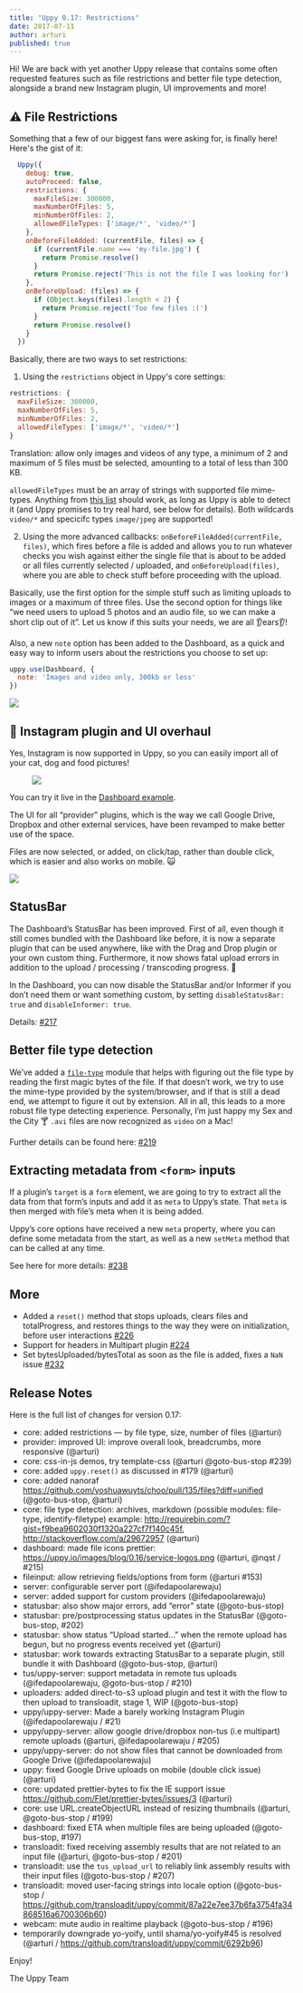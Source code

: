 ```yaml
---
title: "Uppy 0.17: Restrictions"
date: 2017-07-11
author: arturi
published: true
---
```


Hi! We are back with yet another Uppy release that contains some often requested features such as file restrictions and better file type detection, alongside a brand new Instagram plugin, UI improvements and more!

<!-- more -->

## ⚠️ File Restrictions 

Something that a few of our biggest fans were asking for, is finally here! Here's the gist of it:

```js
  Uppy({
    debug: true,
    autoProceed: false,
    restrictions: {
      maxFileSize: 300000,
      maxNumberOfFiles: 5,
      minNumberOfFiles: 2,
      allowedFileTypes: ['image/*', 'video/*']
    },
    onBeforeFileAdded: (currentFile, files) => {
      if (currentFile.name === 'my-file.jpg') {
        return Promise.resolve()
      }
      return Promise.reject('This is not the file I was looking for')
    },
    onBeforeUpload: (files) => {
      if (Object.keys(files).length < 2) {
        return Promise.reject('Too few files :(')
      }
      return Promise.resolve()
    }
  })
```

Basically, there are two ways to set restrictions:

1. Using the `restrictions` object in Uppy's core settings:

```js
restrictions: {
  maxFileSize: 300000,
  maxNumberOfFiles: 5,
  minNumberOfFiles: 2,
  allowedFileTypes: ['image/*', 'video/*']
}
```

Translation: allow only images and videos of any type, a minimum of 2 and maximum of 5 files must be selected, amounting to a total of less than 300 KB.

`allowedFileTypes` must be an array of strings with supported file mime-types. Anything from [this list](https://www.iana.org/assignments/media-types/media-types.xhtml) should work, as long as Uppy is able to detect it (and Uppy promises to try real hard, see below for details). Both wildcards `video/*` and specicifc types `image/jpeg` are supported!

2. Using the more advanced callbacks: `onBeforeFileAdded(currentFile, files)`, which fires before a file is added and allows you to run whatever checks you wish against either the single file that is about to be added or all files currently selected / uploaded, and `onBeforeUpload(files)`, where you are able to check stuff before proceeding with the upload.

Basically, use the first option for the simple stuff such as limiting uploads to images or a maximum of three files. Use the second option for things like “we need users to upload 5 photos and an audio file, so we can make a short clip out of it”. Let us know if this suits your needs, we are all 👂ears👂!

Also, a new `note` option has been added to the Dashboard, as a quick and easy way to inform users about the restrictions you choose to set up:

```js
uppy.use(Dashboard, {
  note: 'Images and video only, 300kb or less'
})
```

<img class="border" src="/images/blog/0.17/restrictions-note.jpg">

## 📸 Instagram plugin and UI overhaul

Yes, Instagram is now supported in Uppy, so you can easily import all of your cat, dog and food pictures!

<figure class="wide">
  <img class="border" src="/images/blog/0.17/instagram-ui.jpg">
</figure>

You can try it live in the [Dashboard example](https://uppy.io/examples/dashboard/).

The UI for all “provider” plugins, which is the way we call Google Drive, Dropbox and other external services, have been revamped to make better use of the space.

Files are now selected, or added, on click/tap, rather than double click, which is easier and also works on mobile. 🙀

<img class="border" src="/images/blog/0.17/provider-search.jpg">

## StatusBar

The Dashboard’s StatusBar has been improved. First of all, even though it still comes bundled with the Dashboard like before, it is now a separate plugin that can be used anywhere, like with the Drag and Drop plugin or your own custom thing. Furthermore, it now shows fatal upload errors in addition to the upload / processing / transcoding progress. 💪

In the Dashboard, you can now disable the StatusBar and/or Informer if you don’t need them or want something custom, by setting `disableStatusBar: true` and `disableInformer: true`.

Details: [#217](https://github.com/transloadit/uppy/pull/217)

## Better file type detection

We’ve added a [`file-type`](https://github.com/sindresorhus/file-type) module that helps with figuring out the file type by reading the first magic bytes of the file. If that doesn’t work, we try to use the mime-type provided by the system/browser, and if that is still a dead end, we attempt to figure it out by extension. All in all, this leads to a more robust file type detecting experience. Personally, I’m just happy my Sex and the City 🍸 `.avi` files are now recognized as `video` on a Mac! 

Further details can be found here: [#219](https://github.com/transloadit/uppy/pull/219)

## Extracting metadata from `<form>` inputs

If a plugin’s `target` is a `form` element, we are going to try to extract all the data from that form’s inputs and add it as `meta` to Uppy’s state. That `meta` is then merged with file’s meta when it is being added.

Uppy’s core options have received a new `meta` property, where you can define some metadata from the start, as well as a new `setMeta` method that can be called at any time.

See here for more details: [#238](https://github.com/transloadit/uppy/pull/238) 

## More

- Added a `reset()` method that stops uploads, clears files and totalProgress, and restores things to the way they were on initialization, before user interactions [#226](https://github.com/transloadit/uppy/pull/226)
- Support for headers in Multipart plugin [#224](https://github.com/transloadit/uppy/pull/224)
- Set bytesUploaded/bytesTotal as soon as the file is added, fixes a `NaN` issue [#232](https://github.com/transloadit/uppy/pull/232)

## Release Notes

Here is the full list of changes for version 0.17:

- core: added restrictions — by file type, size, number of files (@arturi)
- provider: improved UI: improve overall look, breadcrumbs, more responsive (@arturi)
- core: css-in-js demos, try template-css (@arturi @goto-bus-stop #239)
- core: added `uppy.reset()` as discussed in #179 (@arturi)
- core: added nanoraf https://github.com/yoshuawuyts/choo/pull/135/files?diff=unified (@goto-bus-stop, @arturi)
- core: file type detection: archives, markdown (possible modules: file-type, identify-filetype) example: http://requirebin.com/?gist=f9bea9602030f1320a227cf7f140c45f, http://stackoverflow.com/a/29672957 (@arturi)
- dashboard: made file icons prettier: https://uppy.io/images/blog/0.16/service-logos.png (@arturi, @nqst / #215)
- fileinput: allow retrieving fields/options from form (@arturi #153)
- server: configurable server port (@ifedapoolarewaju)
- server: added support for custom providers (@ifedapoolarewaju)
- statusbar: also show major errors, add “error” state (@goto-bus-stop)
- statusbar: pre/postprocessing status updates in the StatusBar (@goto-bus-stop, #202)
- statusbar: show status “Upload started...” when the remote upload has begun, but no progress events received yet (@arturi)
- statusbar: work towards extracting StatusBar to a separate plugin, still bundle it with Dashboard (@goto-bus-stop, @arturi)
- tus/uppy-server: support metadata in remote tus uploads (@ifedapoolarewaju, @goto-bus-stop / #210)
- uploaders: added direct-to-s3 upload plugin and test it with the flow to then upload to transloadit, stage 1, WIP (@goto-bus-stop)
- uppy/uppy-server: Made a barely working Instagram Plugin (@ifedapoolarewaju / #21)
- uppy/uppy-server: allow google drive/dropbox non-tus (i.e multipart) remote uploads (@arturi, @ifedapoolarewaju / #205)
- uppy/uppy-server: do not show files that cannot be downloaded from Google Drive (@ifedapoolarewaju)
- uppy: fixed Google Drive uploads on mobile (double click issue) (@arturi)
- core: updated prettier-bytes to fix the IE support issue https://github.com/Flet/prettier-bytes/issues/3 (@arturi)
- core: use URL.createObjectURL instead of resizing thumbnails (@arturi, @goto-bus-stop / #199)
- dashboard: fixed ETA when multiple files are being uploaded (@goto-bus-stop, #197)
- transloadit: fixed receiving assembly results that are not related to an input file (@arturi, @goto-bus-stop / #201)
- transloadit: use the `tus_upload_url` to reliably link assembly results with their input files (@goto-bus-stop / #207)
- transloadit: moved user-facing strings into locale option (@goto-bus-stop / https://github.com/transloadit/uppy/commit/87a22e7ee37b6fa3754fa34868516a6700306b60)
- webcam: mute audio in realtime playback (@goto-bus-stop / #196)
- temporarily downgrade yo-yoify, until shama/yo-yoify#45 is resolved (@arturi / https://github.com/transloadit/uppy/commit/6292b96)

Enjoy!

The Uppy Team
